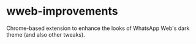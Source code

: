 # wweb-improvements
Chrome-based extension to enhance the looks of WhatsApp Web's dark theme (and also other tweaks).
